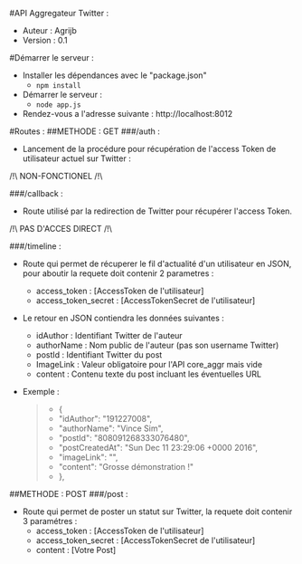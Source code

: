 #API Aggregateur Twitter :
- Auteur : Agrijb
- Version : 0.1

#Démarrer le serveur :
- Installer les dépendances avec le "package.json"
  - `npm install`
- Démarrer le serveur :
  - `node app.js`
- Rendez-vous a l'adresse suivante : http://localhost:8012

#Routes : 
##METHODE : GET
###/auth :
- Lancement de la procédure pour récupération de l'access Token de utilisateur actuel sur Twitter : 

/!\ NON-FONCTIONEL /!\

###/callback : 
- Route utilisé par la redirection de Twitter pour récupérer l'access Token. 

/!\ PAS D'ACCES DIRECT /!\

###/timeline :
- Route qui permet de récuperer le fil d'actualité d'un utilisateur en JSON, pour aboutir la requete doit contenir 2 parametres :
  - access_token : [AccessToken de l'utilisateur]
  - access_token_secret : [AccessTokenSecret de l'utilisateur]
- Le retour en JSON contiendra les données suivantes :
  - idAuthor : Identifiant Twitter de l'auteur
  - authorName : Nom public de l'auteur (pas son username Twitter)
  - postId : Identifiant Twitter du post 
  - ImageLink : Valeur obligatoire pour l'API core_aggr mais vide
  - content : Contenu texte du post incluant les éventuelles URL
- Exemple :

  > - {
  > - "idAuthor": "191227008",
  > - "authorName": "Vince Sim",
  > - "postId": "808091268333076480",
  > - "postCreatedAt": "Sun Dec 11 23:29:06 +0000 2016",
  > - "imageLink": "",
  > - "content": "Grosse démonstration !"
  > - },

##METHODE : POST
###/post :
- Route qui permet de poster un statut sur Twitter, la requete doit contenir 3 paramétres :
  - access_token : [AccessToken de l'utilisateur]
  - access_token_secret : [AccessTokenSecret de l'utilisateur]
  - content : [Votre Post]
